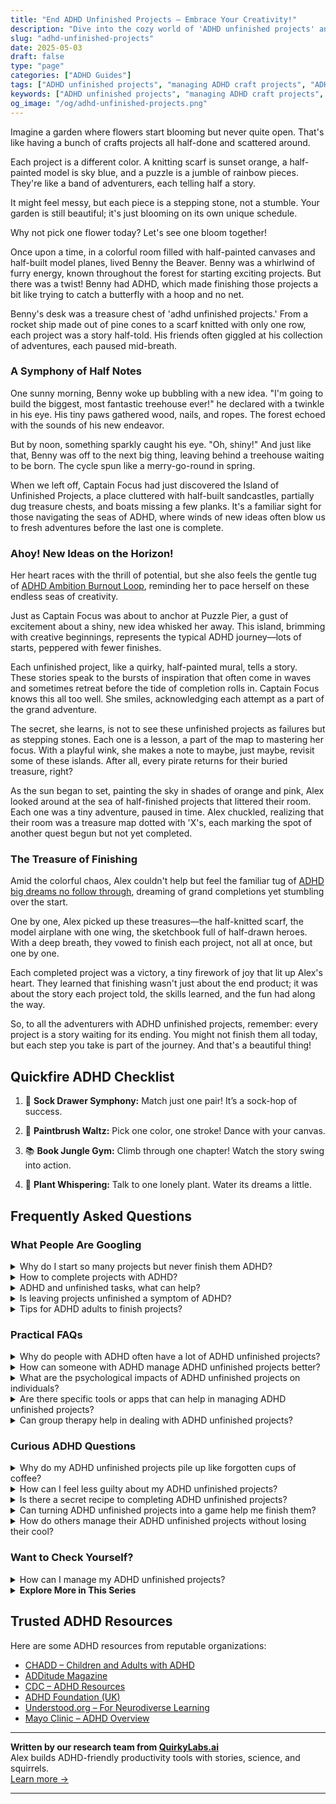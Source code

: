```yaml
---
title: "End ADHD Unfinished Projects – Embrace Your Creativity!"
description: "Dive into the cozy world of 'ADHD unfinished projects' and find solace knowing your creative chaos is a unique kind of beautiful. Let’s bloom together!"
slug: "adhd-unfinished-projects"
date: 2025-05-03
draft: false
type: "page"
categories: ["ADHD Guides"]
tags: ["ADHD unfinished projects", "managing ADHD craft projects", "ADHD and creative blocks", "ADHD project completion tips", "embracing ADHD project chaos", "ADHD motivational strategies", "ADHD and project follow-through"]
keywords: ["ADHD unfinished projects", "managing ADHD craft projects", "ADHD and creative blocks", "ADHD project completion tips", "embracing ADHD project chaos", "ADHD motivational strategies", "ADHD and project follow-through"]
og_image: "/og/adhd-unfinished-projects.png"
---
```


Imagine a garden where flowers start blooming but never quite open. That's like having a bunch of crafts projects all half-done and scattered around.

Each project is a different color. A knitting scarf is sunset orange, a half-painted model is sky blue, and a puzzle is a jumble of rainbow pieces. They're like a band of adventurers, each telling half a story.

It might feel messy, but each piece is a stepping stone, not a stumble. Your garden is still beautiful; it's just blooming on its own unique schedule.

Why not pick one flower today? Let's see one bloom together!

Once upon a time, in a colorful room filled with half-painted canvases and half-built model planes, lived Benny the Beaver. Benny was a whirlwind of furry energy, known throughout the forest for starting exciting projects. But there was a twist! Benny had ADHD, which made finishing those projects a bit like trying to catch a butterfly with a hoop and no net.

Benny's desk was a treasure chest of 'adhd unfinished projects.' From a rocket ship made out of pine cones to a scarf knitted with only one row, each project was a story half-told. His friends often giggled at his collection of adventures, each paused mid-breath.

### A Symphony of Half Notes

One sunny morning, Benny woke up bubbling with a new idea. "I'm going to build the biggest, most fantastic treehouse ever!" he declared with a twinkle in his eye. His tiny paws gathered wood, nails, and ropes. The forest echoed with the sounds of his new endeavor.

But by noon, something sparkly caught his eye. "Oh, shiny!" And just like that, Benny was off to the next big thing, leaving behind a treehouse waiting to be born. The cycle spun like a merry-go-round in spring.

When we left off, Captain Focus had just discovered the Island of Unfinished Projects, a place cluttered with half-built sandcastles, partially dug treasure chests, and boats missing a few planks. It's a familiar sight for those navigating the seas of ADHD, where winds of new ideas often blow us to fresh adventures before the last one is complete.

### Ahoy! New Ideas on the Horizon!

Her heart races with the thrill of potential, but she also feels the gentle tug of [ADHD Ambition Burnout Loop](/pages/adhd-ambition-burnout-loop), reminding her to pace herself on these endless seas of creativity.

Just as Captain Focus was about to anchor at Puzzle Pier, a gust of excitement about a shiny, new idea whisked her away. This island, brimming with creative beginnings, represents the typical ADHD journey—lots of starts, peppered with fewer finishes.

Each unfinished project, like a quirky, half-painted mural, tells a story. These stories speak to the bursts of inspiration that often come in waves and sometimes retreat before the tide of completion rolls in. Captain Focus knows this all too well. She smiles, acknowledging each attempt as a part of the grand adventure.

The secret, she learns, is not to see these unfinished projects as failures but as stepping stones. Each one is a lesson, a part of the map to mastering her focus. With a playful wink, she makes a note to maybe, just maybe, revisit some of these islands. After all, every pirate returns for their buried treasure, right?

As the sun began to set, painting the sky in shades of orange and pink, Alex looked around at the sea of half-finished projects that littered their room. Each one was a tiny adventure, paused in time. Alex chuckled, realizing that their room was a treasure map dotted with 'X's, each marking the spot of another quest begun but not yet completed.

### The Treasure of Finishing

Amid the colorful chaos, Alex couldn't help but feel the familiar tug of [ADHD big dreams no follow through](/pages/adhd-big-dreams-no-follow-through/), dreaming of grand completions yet stumbling over the start.

One by one, Alex picked up these treasures—the half-knitted scarf, the model airplane with one wing, the sketchbook full of half-drawn heroes. With a deep breath, they vowed to finish each project, not all at once, but one by one.

Each completed project was a victory, a tiny firework of joy that lit up Alex's heart. They learned that finishing wasn't just about the end product; it was about the story each project told, the skills learned, and the fun had along the way.

So, to all the adventurers with ADHD unfinished projects, remember: every project is a story waiting for its ending. You might not finish them all today, but each step you take is part of the journey. And that's a beautiful thing!

## Quickfire ADHD Checklist

1. 🧦 **Sock Drawer Symphony:** Match just one pair! It’s a sock-hop of success.

2. 🎨 **Paintbrush Waltz:** Pick one color, one stroke! Dance with your canvas.

3. 📚 **Book Jungle Gym:** Climb through one chapter! Watch the story swing into action.

4. 🌱 **Plant Whispering:** Talk to one lonely plant. Water its dreams a little.

## Frequently Asked Questions



### What People Are Googling

<details><summary>Why do I start so many projects but never finish them ADHD?</summary><p>It's completely understandable to feel this way, and you're not alone in this experience! Many people with ADHD are known for their enthusiasm and creativity, which often leads them to jump into new projects with excitement. However, ADHD can make it challenging to maintain focus and follow through to completion, especially when the initial excitement wears off and other interesting things catch your attention. Remember, it's okay to embrace your natural inclinations, and finding strategies that help maintain momentum, like breaking tasks into smaller steps or using reminders, can really make a difference.</p></details>
<details><summary>How to complete projects with ADHD?</summary><p>Completing projects with ADHD can definitely be a challenge, but it's totally doable with some clever strategies! First, breaking the project down into small, manageable parts can help make it less overwhelming. Set clear, achievable goals for each session, and don't forget to reward yourself for the progress made, however small. Lastly, using timers to work in short bursts (known as the Pomodoro Technique) can really help in maintaining focus. You've got this!</p></details>
<details><summary>ADHD and unfinished tasks, what can help?</summary><p>Absolutely, managing unfinished tasks with ADHD can indeed be a bit tricky, but there are definitely cozy and creative ways to help make things easier. One helpful strategy is to break tasks into smaller, more manageable pieces, allowing you to enjoy little wins along the way! Also, setting up a visual progress tracking system, like a fun sticker chart or an app, can provide that satisfying sense of accomplishment as you see your progress unfold. Lastly, don’t forget to sprinkle in regular breaks and rewards for yourself to keep motivation cozy and high!</p></details>
<details><summary>Is leaving projects unfinished a symptom of ADHD?</summary><p>Absolutely, leaving projects unfinished is indeed a common symptom of ADHD, known as task incompletion. It's really important to remember that this isn't about laziness or not caring about the project. Instead, ADHD can make it tough to maintain focus, manage time, or prioritize tasks effectively, which can all contribute to unfinished projects. Know that you're not alone in this, and there are strategies and supports that can help you manage these challenges.</p></details>
<details><summary>Tips for ADHD adults to finish projects?</summary><p>Absolutely, finishing projects can definitely be a challenge, but you're not alone in this! One effective strategy is breaking the project into smaller, manageable tasks. It can feel much less overwhelming and gives you the satisfaction of ticking off items on your list more frequently. Also, consider setting up a cozy, distraction-free workspace and using timers to work in short bursts, followed by brief breaks. This technique, known as the Pomodoro Technique, can be quite helpful in maintaining focus and momentum. Lastly, don't hesitate to celebrate your progress along the way—it's a great motivator!</p></details>



### Practical FAQs

<details><summary>Why do people with ADHD often have a lot of ADHD unfinished projects?</summary><p>Great question! It’s quite common for folks with ADHD to have several projects on the go, and finding them unfinished can certainly be a part of the journey. This often happens because many individuals with ADHD are driven by a strong initial burst of interest and energy, which makes starting new projects really exciting and engaging. However, maintaining interest can be challenging as the novelty wears off and other enticing projects pop up. It’s all part of how the ADHD brain seeks out new and stimulating experiences, so know you're not alone in this pattern!</p></details>
<details><summary>How can someone with ADHD manage ADHD unfinished projects better?</summary><p>Managing unfinished projects with ADHD can feel daunting, but there are cozy, manageable steps you can take to make progress. Start by breaking larger projects into smaller, bite-sized tasks that feel less overwhelming—think of it like nibbling on a warm cookie rather than trying to eat the whole batch at once! Setting up a visual reminder system, like a colorful sticky note wall, can also be incredibly helpful, keeping tasks visually and pleasantly present. And remember, it's absolutely okay to ask for help or collaboration; sharing the load can make the process more enjoyable and less stressful.</p></details>
<details><summary>What are the psychological impacts of ADHD unfinished projects on individuals?</summary><p>Dealing with unfinished projects can certainly feel daunting, especially when you have ADHD. It's common to experience feelings of frustration, guilt, or even lowered self-esteem because these piled-up tasks seem to constantly remind us of perceived failures. However, it's important to remember that ADHD affects executive function, making task initiation and completion more challenging. Recognizing that these struggles don’t define your capabilities or worth can be a comforting and constructive step towards managing your tasks more effectively and gently.</p></details>
<details><summary>Are there specific tools or apps that can help in managing ADHD unfinished projects?</summary><p>Absolutely, there are several tools designed to help manage unfinished projects, especially for those with ADHD! Apps like Trello or Asana can be great for breaking down projects into manageable tasks and setting deadlines. Additionally, tools like Todoist or Microsoft To Do can help keep track of daily tasks and reminders. These tools not only organize your workload but also provide satisfying visuals and reminders that can keep you motivated and on track.</p></details>
<details><summary>Can group therapy help in dealing with ADHD unfinished projects?</summary><p>Absolutely, group therapy can be a wonderful space for dealing with the challenges of unfinished ADHD projects. In these groups, you're not only sharing your struggles but also learning from others who might have clever strategies and insights that you haven't considered. Plus, there's something really comforting about being in a room where everyone understands the ups and downs of ADHD. It can truly lighten the load and inspire you to tackle those projects with renewed energy and support.</p></details>



### Curious ADHD Questions

<details><summary>Why do my ADHD unfinished projects pile up like forgotten cups of coffee?</summary><p>Oh, that's such a common experience with ADHD, and you're definitely not alone in this! The nature of ADHD can make it tough to stick with projects through to the end, especially once the initial excitement wears off and more routine or challenging aspects begin to emerge. Your brain is always on the lookout for something new and stimulating! Think of it as your creativity and enthusiasm showing through, and remember, it's okay to pick things up again when they feel fresh to you. Maybe set a small, cozy corner where you can revisit these projects without any pressure—turning project completion into a comforting routine might just be the soothing cup of tea your brain appreciates.</p></details>
<details><summary>How can I feel less guilty about my ADHD unfinished projects?</summary><p>It's really common to feel a bit weighed down by unfinished projects, especially when you're juggling ADHD. Remember, your value isn't tied to your productivity—your creativity and intentions count for a lot, too. When you notice guilt creeping in, try to gently remind yourself that it's okay to move at your own pace and that every day offers a new start. Maybe keeping a cozy little notebook of ideas and intentions can help you feel more organized and less overwhelmed—it's like a warm blanket for your thoughts!</p></details>
<details><summary>Is there a secret recipe to completing ADHD unfinished projects?</summary><p>Oh, wouldn't it be wonderful if there were a secret recipe for finishing those pesky unfinished projects? While there's no one-size-fits-all solution, a great approach is to start by breaking your project down into smaller, more manageable tasks. This makes it less overwhelming and helps you see clear, achievable steps. Also, setting up a cozy, distraction-free workspace and using timers (hello, Pomodoro technique!) can really help keep your focus on track. Remember, each step forward is a success, so be kind to yourself through the process!</p></details>
<details><summary>Can turning ADHD unfinished projects into a game help me finish them?</summary><p>Absolutely, turning your unfinished projects into a game can be a fantastic strategy! This approach uses the concept of gamification to make the task more engaging and fun. By setting up small rewards for each milestone you achieve or creating a point system, you can tap into the playful part of your brain that might be itching for some excitement. Give it a try, and you might find that those projects get completed with more smiles and less stress!</p></details>
<details><summary>How do others manage their ADHD unfinished projects without losing their cool?</summary><p>Managing unfinished ADHD projects can definitely feel daunting, but many find success through embracing structured flexibility. A common strategy is breaking projects down into smaller, manageable tasks and setting realistic deadlines for each. Utilizing tools like planners or digital apps to keep track of progress can also be incredibly helpful. Remember, it’s perfectly okay to adjust your plan as needed; staying flexible can keep the process less stressful and more enjoyable.</p></details>



### Want to Check Yourself?

<details><summary>How can I manage my ADHD unfinished projects?</summary><p>Managing unfinished projects when you have ADHD can feel a bit overwhelming, but remember, you're not alone in this! A good starting point is to prioritize your projects. Ask yourself which ones excite you the most or are the most urgent. Break these projects down into small, manageable steps and set aside specific times in your calendar to focus on each step. This way, it feels less daunting and more like a series of mini-achievements. Keep a cozy little progress journal to celebrate each step forward—it's both motivating and uplifting!</p></details>

<script type="application/ld+json">
{
  "@context": "https://schema.org",
  "@type": "FAQPage",
  "mainEntity": [
    {
      "@type": "Question",
      "name": "Why do I start so many projects but never finish them ADHD?",
      "acceptedAnswer": {
        "@type": "Answer",
        "text": "It's completely understandable to feel this way, and you're not alone in this experience! Many people with ADHD are known for their enthusiasm and creativity, which often leads them to jump into new projects with excitement. However, ADHD can make it challenging to maintain focus and follow through to completion, especially when the initial excitement wears off and other interesting things catch your attention. Remember, it's okay to embrace your natural inclinations, and finding strategies that help maintain momentum, like breaking tasks into smaller steps or using reminders, can really make a difference."
      }
    },
    {
      "@type": "Question",
      "name": "How to complete projects with ADHD?",
      "acceptedAnswer": {
        "@type": "Answer",
        "text": "Completing projects with ADHD can definitely be a challenge, but it's totally doable with some clever strategies! First, breaking the project down into small, manageable parts can help make it less overwhelming. Set clear, achievable goals for each session, and don't forget to reward yourself for the progress made, however small. Lastly, using timers to work in short bursts (known as the Pomodoro Technique) can really help in maintaining focus. You've got this!"
      }
    },
    {
      "@type": "Question",
      "name": "ADHD and unfinished tasks, what can help?",
      "acceptedAnswer": {
        "@type": "Answer",
        "text": "Absolutely, managing unfinished tasks with ADHD can indeed be a bit tricky, but there are definitely cozy and creative ways to help make things easier. One helpful strategy is to break tasks into smaller, more manageable pieces, allowing you to enjoy little wins along the way! Also, setting up a visual progress tracking system, like a fun sticker chart or an app, can provide that satisfying sense of accomplishment as you see your progress unfold. Lastly, don\u2019t forget to sprinkle in regular breaks and rewards for yourself to keep motivation cozy and high!"
      }
    },
    {
      "@type": "Question",
      "name": "Is leaving projects unfinished a symptom of ADHD?",
      "acceptedAnswer": {
        "@type": "Answer",
        "text": "Absolutely, leaving projects unfinished is indeed a common symptom of ADHD, known as task incompletion. It's really important to remember that this isn't about laziness or not caring about the project. Instead, ADHD can make it tough to maintain focus, manage time, or prioritize tasks effectively, which can all contribute to unfinished projects. Know that you're not alone in this, and there are strategies and supports that can help you manage these challenges."
      }
    },
    {
      "@type": "Question",
      "name": "Tips for ADHD adults to finish projects?",
      "acceptedAnswer": {
        "@type": "Answer",
        "text": "Absolutely, finishing projects can definitely be a challenge, but you're not alone in this! One effective strategy is breaking the project into smaller, manageable tasks. It can feel much less overwhelming and gives you the satisfaction of ticking off items on your list more frequently. Also, consider setting up a cozy, distraction-free workspace and using timers to work in short bursts, followed by brief breaks. This technique, known as the Pomodoro Technique, can be quite helpful in maintaining focus and momentum. Lastly, don't hesitate to celebrate your progress along the way\u2014it's a great motivator!"
      }
    }
  ]
}
</script>
<script type="application/ld+json">
{
  "@context": "https://schema.org",
  "@type": "Article",
  "author": {
    "@type": "Person",
    "name": "QuirkyLabs",
    "url": "https://quirkylabs.ai/about"
  },
  "headline": "\"End ADHD Unfinished Projects \u2013 Embrace Your Creativity!\"",
  "mainEntityOfPage": "https://blog.quirkylabs.ai/pages/adhd-unfinished-projects/",
  "datePublished": "2025-05-03"
}
</script>
<script type="application/ld+json">
{
  "@context": "https://schema.org",
  "@type": "BreadcrumbList",
  "itemListElement": [
    {
      "@type": "ListItem",
      "position": 1,
      "name": "Home",
      "item": "https://quirkylabs.ai/"
    },
    {
      "@type": "ListItem",
      "position": 2,
      "name": "Blog",
      "item": "https://blog.quirkylabs.ai/"
    },
    {
      "@type": "ListItem",
      "position": 3,
      "name": "\"End ADHD Unfinished Projects \u2013 Embrace Your Creativity!\"",
      "item": "https://blog.quirkylabs.ai/pages/adhd-unfinished-projects/"
    }
  ]
}
</script>

<details>
<summary><strong>Explore More in This Series</strong></summary>

- [Adhd Shiny Object Syndrome](/pages/adhd-shiny-object-syndrome/)
- [Adhd Ideas Keep Coming](/pages/adhd-ideas-keep-coming/)
- [Adhd Scared Of Commitment](/pages/adhd-scared-of-commitment/)
- [Adhd Sabotaging Success](/pages/adhd-sabotaging-success/)
- [Adhd Productivity Vs Possibility](/pages/adhd-productivity-vs-possibility/)
- [Adhd Big Dreams No Follow Through](/pages/adhd-big-dreams-no-follow-through/)
- [Adhd Starting Everything](/pages/adhd-starting-everything/)
- [Adhd Want To Do Everything](/pages/adhd-want-to-do-everything/)
</details>



## Trusted ADHD Resources

Here are some ADHD resources from reputable organizations:

- [CHADD – Children and Adults with ADHD](https://chadd.org)
- [ADDitude Magazine](https://www.additudemag.com)
- [CDC – ADHD Resources](https://www.cdc.gov/ncbddd/adhd)
- [ADHD Foundation (UK)](https://www.adhdfoundation.org.uk)
- [Understood.org – For Neurodiverse Learning](https://www.understood.org)
- [Mayo Clinic – ADHD Overview](https://www.mayoclinic.org/diseases-conditions/adhd)


---

**Written by our research team from [QuirkyLabs.ai](https://quirkylabs.ai)**  
Alex builds ADHD-friendly productivity tools with stories, science, and squirrels.  
[Learn more →](https://quirkylabs.ai)

---